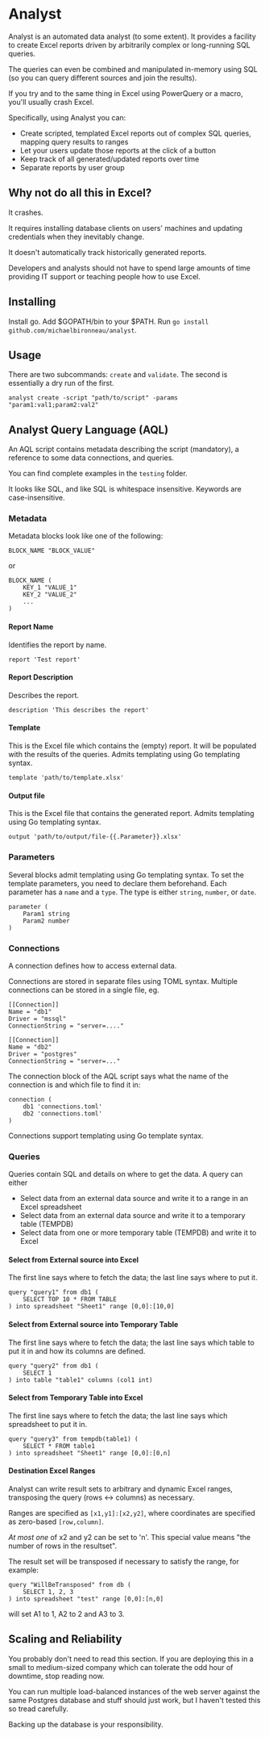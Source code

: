 # Analyst

Analyst is an automated data analyst (to some extent). It provides a facility to create Excel reports driven by arbitrarily complex or long-running SQL queries.

The queries can even be combined and manipulated in-memory using SQL (so you can query different sources and join the results). 

If you try and to the same thing in Excel using PowerQuery or a macro, you'll usually crash Excel.

Specifically, using Analyst you can:

* Create scripted, templated Excel reports out of complex SQL queries, mapping query results to ranges
* Let your users update those reports at the click of a button
* Keep track of all generated/updated reports over time
* Separate reports by user group

## Why not do all this in Excel?

It crashes.

It requires installing database clients on users' machines and updating credentials when they inevitably change. 

It doesn't automatically track historically generated reports.

Developers and analysts should not have to spend large amounts of time providing IT support or teaching people how to use Excel.

## Installing

Install go. Add $GOPATH/bin to your $PATH. Run `go install github.com/michaelbironneau/analyst`. 

## Usage

There are two subcommands: `create` and `validate`. The second is essentially a dry run of the first.

	analyst create -script "path/to/script" -params "param1:val1;param2:val2"

## Analyst Query Language (AQL)

An AQL script contains metadata describing the script (mandatory), a reference to some data connections, and queries.

You can find complete examples in the `testing` folder.

It looks like SQL, and like SQL is whitespace insensitive. Keywords are 
case-insensitive.

### Metadata

Metadata blocks look like one of the following:

	BLOCK_NAME "BLOCK_VALUE"

or

	BLOCK_NAME (
    	KEY_1 "VALUE_1"
        KEY_2 "VALUE_2"
        ...
    )

#### Report Name

Identifies the report by name.

	report 'Test report'

#### Report Description

Describes the report.

	description 'This describes the report'

#### Template

This is the Excel file which contains the (empty) report. It will be populated with the results of the queries. Admits templating using Go templating syntax.

	template 'path/to/template.xlsx'

#### Output file

This is the Excel file that contains the generated report. Admits templating using Go templating syntax.

	output 'path/to/output/file-{{.Parameter}}.xlsx'

### Parameters

Several blocks admit templating using Go templating syntax. To set the template parameters, you need to declare them beforehand. Each parameter has a `name` and a `type`. The type is either `string`, `number`, or `date`.

	parameter (
    	Param1 string
        Param2 number
    )

### Connections

A connection defines how to access external data.

Connections are stored in separate files using TOML syntax. Multiple connections can be stored in a single file, eg.

	[[Connection]]
    Name = "db1"
    Driver = "mssql"
    ConnectionString = "server=...."

    [[Connection]]
    Name = "db2"
    Driver = "postgres"
    ConnectionString = "server=..."

The connection block of the AQL script says what the name of the connection is and which file to find it in:

	connection (
    	db1 'connections.toml'
        db2 'connections.toml'
    )

Connections support templating using Go template syntax.

### Queries

Queries contain SQL and details on where to get the data. A query can either

* Select data from an external data source and write it to a range in an Excel spreadsheet
* Select data from an external data source and write it to a temporary table (TEMPDB)
* Select data from one or more temporary table (TEMPDB) and write it to Excel

#### Select from External source into Excel
The first line says where to fetch the data; the last line says where to put it.

	query "query1" from db1 (
    	SELECT TOP 10 * FROM TABLE
    ) into spreadsheet "Sheet1" range [0,0]:[10,0]

#### Select from External source into Temporary Table

The first line says where to fetch the data; the last line says which table to put it in and how its columns are defined.

	query "query2" from db1 (
    	SELECT 1
    ) into table "table1" columns (col1 int)

#### Select from Temporary Table into Excel

The first line says where to fetch the data; the last line says which spreadsheet to put it in.

	query "query3" from tempdb(table1) (
    	SELECT * FROM table1
    ) into spreadsheet "Sheet1" range [0,0]:[0,n]

#### Destination Excel Ranges

Analyst can write result sets to arbitrary and dynamic Excel ranges, transposing the query (rows <-> columns) as necessary.

Ranges are specified as `[x1,y1]:[x2,y2]`, where coordinates are specified as zero-based `[row,column]`. 

*At most one* of x2 and y2 can be set to 'n'. This special value means "the number of rows in the resultset". 

The result set will be transposed if necessary to satisfy the range, for example:

	query "WillBeTransposed" from db (
    	SELECT 1, 2, 3
    ) into spreadsheet "test" range [0,0]:[n,0]

will set A1 to 1, A2 to 2 and A3 to 3.

## Scaling and Reliability

You probably don't need to read this section. If you are deploying this in a small to medium-sized company which can tolerate the odd hour of downtime, stop reading now.

You can run multiple load-balanced instances of the web server against the same Postgres database and stuff should just work, but I haven't tested this so tread carefully. 

Backing up the database is your responsibility.